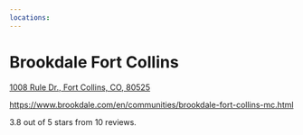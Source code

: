 ```yaml
---
locations: 
---
```

# Brookdale Fort Collins

[1008 Rule Dr., Fort Collins, CO, 80525](geo:40.519361599999996,-105.0587568658595)

https://www.brookdale.com/en/communities/brookdale-fort-collins-mc.html

 3.8 out of 5 stars from 10 reviews.